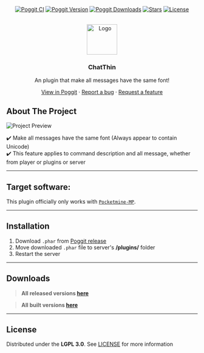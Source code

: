<!-- PROJECT BADGES -->
<div align="center">

[![Poggit CI][poggit-ci-badge]][poggit-ci-url]
[![Poggit Version][poggit-version-badge]][poggit-release-url]
[![Poggit Downloads][poggit-downloads-badge]][poggit-release-url]
[![Stars][stars-badge]][stars-url]
[![License][license-badge]][license-url]

</div>


<!-- PROJECT LOGO -->
<br />
<div align="center">
  <img src="https://raw.githubusercontent.com/presentkim-pm/ChatThin/main/assets/icon.png" alt="Logo" width="80" height="80">
  <h3>ChatThin</h3>
  <p align="center">
    An plugin that make all messages have the same font!

[View in Poggit][poggit-ci-url] · [Report a bug][issues-url] · [Request a feature][issues-url]

  </p>
</div>


<!-- ABOUT THE PROJECT -->
## About The Project
![Project Preview][project-preview]

:heavy_check_mark: Make all messages have the same font (Always appear to contain Unicode)  
:heavy_check_mark: This feature applies to command description and all message, whether from player or plugins or server  


-----

## Target software:
This plugin officially only works with [`Pocketmine-MP`](https://github.com/pmmp/PocketMine-MP/).

-----

## Installation
1) Download `.phar` from [Poggit release][poggit-release-url]
2) Move downloaded `.phar` file to server's **/plugins/** folder
3) Restart the server

-----

## Downloads
> **All released versions [here][poggit-release-url]**

> **All built versions [here][poggit-ci-url]**

-----

## License
Distributed under the **LGPL 3.0**. See [LICENSE][license-url] for more information


[poggit-ci-badge]: https://poggit.pmmp.io/ci.shield/presentkim-pm/ChatThin/ChatThin?style=for-the-badge
[poggit-version-badge]: https://poggit.pmmp.io/shield.api/ChatThin?style=for-the-badge
[poggit-downloads-badge]: https://poggit.pmmp.io/shield.dl.total/ChatThin?style=for-the-badge
[stars-badge]: https://img.shields.io/github/stars/presentkim-pm/ChatThin.svg?style=for-the-badge
[license-badge]: https://img.shields.io/github/license/presentkim-pm/ChatThin.svg?style=for-the-badge

[poggit-ci-url]: https://poggit.pmmp.io/ci/presentkim-pm/ChatThin/ChatThin
[poggit-release-url]: https://poggit.pmmp.io/p/ChatThin
[stars-url]: https://github.com/presentkim-pm/ChatThin/stargazers
[releases-url]: https://github.com/presentkim-pm/ChatThin/releases
[issues-url]: https://github.com/presentkim-pm/ChatThin/issues
[license-url]: https://github.com/presentkim-pm/ChatThin/blob/main/LICENSE

[project-icon]: https://raw.githubusercontent.com/presentkim-pm/ChatThin/main/assets/icon.png
[project-preview]: https://raw.githubusercontent.com/presentkim-pm/ChatThin/main/assets/preview.gif
